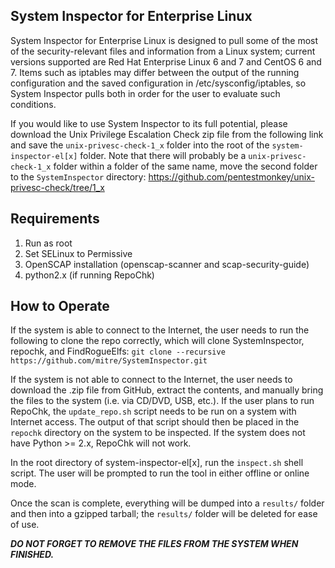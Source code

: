 ## System Inspector for Enterprise Linux ##

System Inspector for Enterprise Linux is designed to pull some of the most of the security-relevant files and 
information from a Linux system; current versions supported are Red Hat Enterprise Linux 6 and 7 and 
CentOS 6 and 7. Items such as iptables may differ between the output of the running configuration  and the 
saved configuration in /etc/sysconfig/iptables, so System Inspector pulls both in order for the user to 
evaluate such conditions.

If you would like to use System Inspector to its full potential, please download the Unix Privilege Escalation
Check zip file from the following link and save the `unix-privesc-check-1_x` folder into the root of 
the `system-inspector-el[x]` folder. Note that there will probably be a `unix-privesc-check-1_x` folder within a folder of the same name, move the second folder to the `SystemInspector` directory: https://github.com/pentestmonkey/unix-privesc-check/tree/1_x

## Requirements ## 
1. Run as root
2. Set SELinux to Permissive
3. OpenSCAP installation (openscap-scanner and scap-security-guide)
4. python2.x (if running RepoChk)

## How to Operate ##
If the system is able to connect to the Internet, the user needs to run the following to clone the repo correctly, which will clone SystemInspector, repochk, and FindRogueElfs: `git clone --recursive https://github.com/mitre/SystemInspector.git`

If the system is not able to connect to the Internet, the user needs to download the .zip file from GitHub, extract the contents, and manually bring the files to the system (i.e. via CD/DVD, USB, etc.). If the user plans to run RepoChk, the `update_repo.sh` script needs to be run on a system with Internet access. The output of that script should then be placed in the `repochk` directory on the system to be inspected. If the system does not have Python >= 2.x, RepoChk will not work. 

In the root directory of system-inspector-el[x], run the `inspect.sh` shell script. The user will be prompted to run the tool in either offline or online mode.

Once the scan is complete, everything will be dumped into a `results/` folder and then into a gzipped tarball; the `results/` folder will be deleted for ease of use. 

***DO NOT FORGET TO REMOVE THE FILES FROM THE SYSTEM WHEN FINISHED.*** 
